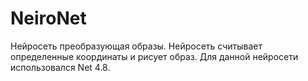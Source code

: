 # NeiroNet
Нейросеть преобразующая образы.
Нейросеть считывает определенные координаты и рисует образ. Для данной нейросети использовался Net 4.8.
